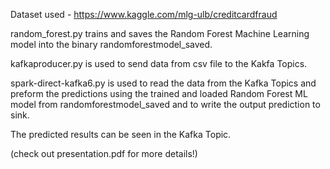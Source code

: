 Dataset used - https://www.kaggle.com/mlg-ulb/creditcardfraud

random_forest.py trains and saves the Random Forest Machine Learning model into the binary randomforestmodel_saved.

kafkaproducer.py is used to send data from csv file to the Kakfa Topics.  

spark-direct-kafka6.py is used to read the data from the Kafka Topics and preform the predictions using the trained and loaded Random Forest ML model from randomforestmodel_saved and to write the output prediction to sink. 

The predicted results can be seen in the Kafka Topic. 

(check out presentation.pdf for more details!)
